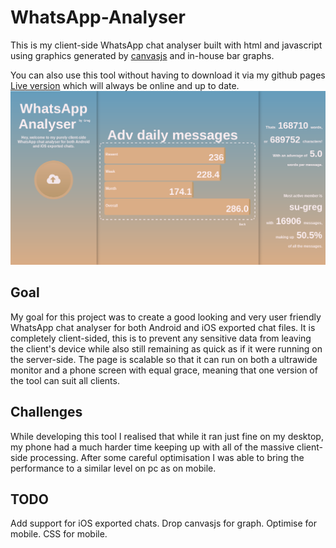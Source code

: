 # WhatsApp-Analyser
This is my client-side WhatsApp chat analyser built with html and javascript using graphics generated by [canvasjs](https://canvasjs.com/) and in-house bar graphs.

You can also use this tool without having to download it via my github pages [Live version](https://su-greg.github.io/WhatsApp-Analyser/) which will always be online and up to date.
![Screenshots](Waa.png)

## Goal
My goal for this project was to create a good looking and very user friendly WhatsApp chat analyser for both Android and iOS exported chat files. It is completely client-sided, this is to prevent any sensitive data from leaving the client's device while also still remaining as quick as if it were running on the server-side. The page is scalable so that it can run on both a ultrawide monitor and a phone screen with equal grace, meaning that one version of the tool can suit all clients.

## Challenges
While developing this tool I realised that while it ran just fine on my desktop, my phone had a much harder time keeping up with all of the massive client-side processing. After some careful optimisation I was able to bring the performance to a similar level on pc as on mobile.

## TODO
Add support for iOS exported chats.
Drop canvasjs for graph.
Optimise for mobile.
CSS for mobile.
